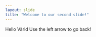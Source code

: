 ```yaml
---
layout: slide
title: "Welcome to our second slide!"
---
```

Hello Värld
Use the left arrow to go back!
